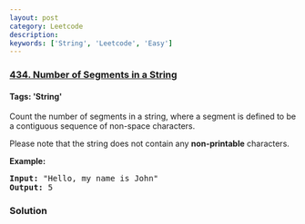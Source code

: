 ```yaml
---
layout: post
category: Leetcode
description: 
keywords: ['String', 'Leetcode', 'Easy']
---
```

### [434. Number of Segments in a String](https://leetcode.com/problems/number-of-segments-in-a-string)

#### Tags: 'String'

<div class="content__u3I1 question-content__JfgR"><div><p>Count the number of segments in a string, where a segment is defined to be a contiguous sequence of non-space characters.</p>
<p>Please note that the string does not contain any <b>non-printable</b> characters.</p>
<p><b>Example:</b></p>
<pre><b>Input:</b> "Hello, my name is John"
<b>Output:</b> 5
</pre>
<p></p></div></div>

### Solution
